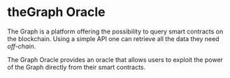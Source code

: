 # theGraph Oracle

The Graph is a platform offering the possibility to query smart contracts on the blockchain. Using a simple API one can retrieve all the data they need *off-chain*.

The Graph Oracle provides an oracle that allows users to exploit the power of the Graph directly from their smart contracts.